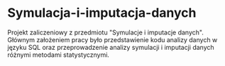 # Symulacja-i-imputacja-danych


Projekt zaliczeniowy z przedmiotu "Symulacje i imputacje danych". Głównym założeniem pracy było przedstawienie kodu analizy danych w języku SQL oraz przeprowadzenie analizy symulacji i imputacji danych różnymi metodami statystycznymi.
